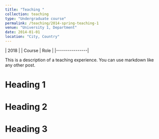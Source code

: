 ```yaml
---
title: "Teaching "
collection: teaching
type: "Undergraduate course"
permalink: /teaching/2014-spring-teaching-1
venue: "University 1, Department"
date: 2014-01-01
location: "City, Country"
---
```


| 2018           |
| Course |  Role | 
|----------------|

This is a description of a teaching experience. You can use markdown like any other post.

Heading 1
======

Heading 2
======

Heading 3
======